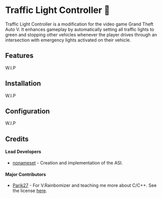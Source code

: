 # Traffic Light Controller 🚦

Traffic Light Controller is a modification for the video game Grand Theft Auto V. It enhances gameplay by automatically setting all traffic lights to green and stopping other vehicles whenever the player drives through an intersection with emergency lights activated on their vehicle.

## Features

W.I.P

## Installation

W.I.P

## Configuration

W.I.P

## Credits

#### Lead Developers

- [nonameset](https://github.com/nonameset) - Creation and implementation of the ASI.

#### Major Contributors

- [Parik27](https://github.com/Parik27) - For V.Rainbomizer and teaching me more about C/C++. See the license <a href="https://github.com/Parik27/V.Rainbomizer/blob/master/LICENSE">here</a>.
